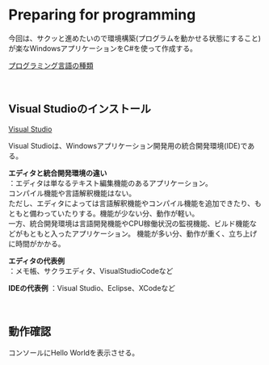 # Preparing for programming

今回は、サクッと進めたいので環境構築(プログラムを動かせる状態にすること)が楽なWindowsアプリケーションをC#を使って作成する。  

[プログラミング言語の種類](https://www.dospara.co.jp/5info/cts_str_pcuse_programming)

<br>

## Visual Studioのインストール  

[Visual Studio](https://visualstudio.microsoft.com/ja/)  

Visual Studioは、Windowsアプリケーション開発用の統合開発環境(IDE)である。  

**エディタと統合開発環境の違い**  
：エディタは単なるテキスト編集機能のあるアプリケーション。  
コンパイル機能や言語解釈機能はない。  
ただし、エディタによっては言語解釈機能やコンパイル機能を追加できたり、もともと備わっていたりする。機能が少ない分、動作が軽い。  
一方、統合開発環境は言語開発機能やCPU稼働状況の監視機能、ビルド機能などがもともと入ったアプリケーション。
機能が多い分、動作が重く、立ち上げに時間がかかる。  

**エディタの代表例**  
：メモ帳、サクラエディタ、VisualStudioCodeなど  

**IDEの代表例**
：Visual Studio、Eclipse、XCodeなど  

<br>

## 動作確認  

コンソールにHello Worldを表示させる。  
